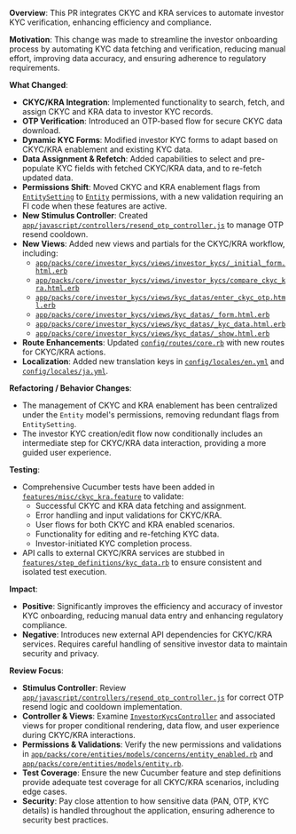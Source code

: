 **Overview**: This PR integrates CKYC and KRA services to automate investor KYC verification, enhancing efficiency and compliance.

**Motivation**: This change was made to streamline the investor onboarding process by automating KYC data fetching and verification, reducing manual effort, improving data accuracy, and ensuring adherence to regulatory requirements.

**What Changed**:

*   **CKYC/KRA Integration**: Implemented functionality to search, fetch, and assign CKYC and KRA data to investor KYC records.
*   **OTP Verification**: Introduced an OTP-based flow for secure CKYC data download.
*   **Dynamic KYC Forms**: Modified investor KYC forms to adapt based on CKYC/KRA enablement and existing KYC data.
*   **Data Assignment & Refetch**: Added capabilities to select and pre-populate KYC fields with fetched CKYC/KRA data, and to re-fetch updated data.
*   **Permissions Shift**: Moved CKYC and KRA enablement flags from [`EntitySetting`](app/packs/core/entities/models/entity_setting.rb) to [`Entity`](app/packs/core/entities/models/entity.rb) permissions, with a new validation requiring an FI code when these features are active.
*   **New Stimulus Controller**: Created [`app/javascript/controllers/resend_otp_controller.js`](app/javascript/controllers/resend_otp_controller.js) to manage OTP resend cooldown.
*   **New Views**: Added new views and partials for the CKYC/KRA workflow, including:
    *   [`app/packs/core/investor_kycs/views/investor_kycs/_initial_form.html.erb`](app/packs/core/investor_kycs/views/investor_kycs/_initial_form.html.erb)
    *   [`app/packs/core/investor_kycs/views/investor_kycs/compare_ckyc_kra.html.erb`](app/packs/core/investor_kycs/views/investor_kycs/compare_ckyc_kra.html.erb)
    *   [`app/packs/core/investor_kycs/views/kyc_datas/enter_ckyc_otp.html.erb`](app/packs/core/investor_kycs/views/kyc_datas/enter_ckyc_otp.html.erb)
    *   [`app/packs/core/investor_kycs/views/kyc_datas/_form.html.erb`](app/packs/core/investor_kycs/views/kyc_datas/_form.html.erb)
    *   [`app/packs/core/investor_kycs/views/kyc_datas/_kyc_data.html.erb`](app/packs/core/investor_kycs/views/kyc_datas/_kyc_data.html.erb)
    *   [`app/packs/core/investor_kycs/views/kyc_datas/_show.html.erb`](app/packs/core/investor_kycs/views/kyc_datas/_show.html.erb)
*   **Route Enhancements**: Updated [`config/routes/core.rb`](config/routes/core.rb) with new routes for CKYC/KRA actions.
*   **Localization**: Added new translation keys in [`config/locales/en.yml`](config/locales/en.yml) and [`config/locales/ja.yml`](config/locales/ja.yml).

**Refactoring / Behavior Changes**:

*   The management of CKYC and KRA enablement has been centralized under the `Entity` model's permissions, removing redundant flags from `EntitySetting`.
*   The investor KYC creation/edit flow now conditionally includes an intermediate step for CKYC/KRA data interaction, providing a more guided user experience.

**Testing**:

*   Comprehensive Cucumber tests have been added in [`features/misc/ckyc_kra.feature`](features/misc/ckyc_kra.feature) to validate:
    *   Successful CKYC and KRA data fetching and assignment.
    *   Error handling and input validations for CKYC/KRA.
    *   User flows for both CKYC and KRA enabled scenarios.
    *   Functionality for editing and re-fetching KYC data.
    *   Investor-initiated KYC completion process.
*   API calls to external CKYC/KRA services are stubbed in [`features/step_definitions/kyc_data.rb`](features/step_definitions/kyc_data.rb) to ensure consistent and isolated test execution.

**Impact**:

*   **Positive**: Significantly improves the efficiency and accuracy of investor KYC onboarding, reducing manual data entry and enhancing regulatory compliance.
*   **Negative**: Introduces new external API dependencies for CKYC/KRA services. Requires careful handling of sensitive investor data to maintain security and privacy.

**Review Focus**:

*   **Stimulus Controller**: Review [`app/javascript/controllers/resend_otp_controller.js`](app/javascript/controllers/resend_otp_controller.js) for correct OTP resend logic and cooldown implementation.
*   **Controller & Views**: Examine [`InvestorKycsController`](app/packs/core/investor_kycs/controllers/investor_kycs_controller.rb) and associated views for proper conditional rendering, data flow, and user experience during CKYC/KRA interactions.
*   **Permissions & Validations**: Verify the new permissions and validations in [`app/packs/core/entities/models/concerns/entity_enabled.rb`](app/packs/core/entities/models/concerns/entity_enabled.rb) and [`app/packs/core/entities/models/entity.rb`](app/packs/core/entities/models/entity.rb).
*   **Test Coverage**: Ensure the new Cucumber feature and step definitions provide adequate test coverage for all CKYC/KRA scenarios, including edge cases.
*   **Security**: Pay close attention to how sensitive data (PAN, OTP, KYC details) is handled throughout the application, ensuring adherence to security best practices.